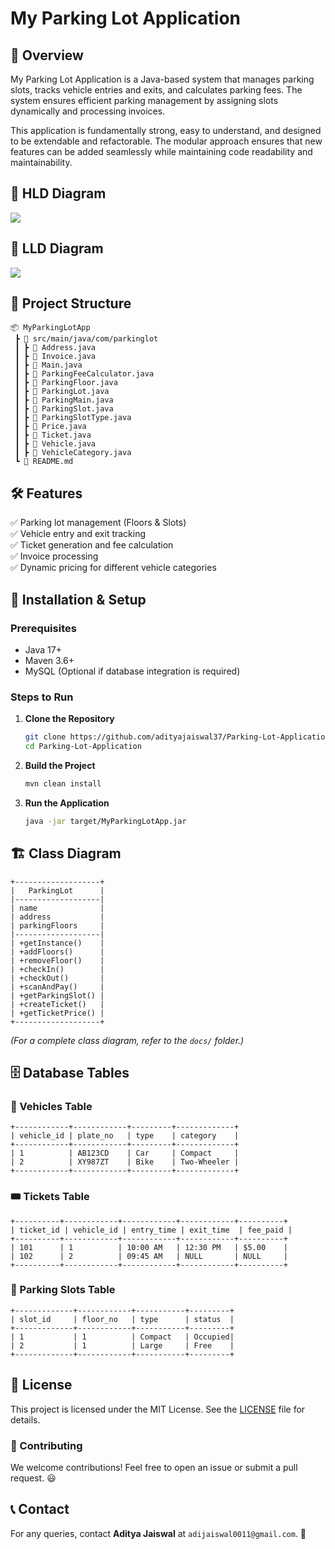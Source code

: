 # My Parking Lot Application

## 🚗 Overview
My Parking Lot Application is a Java-based system that manages parking slots, tracks vehicle entries and exits, and calculates parking fees. The system ensures efficient parking management by assigning slots dynamically and processing invoices.

This application is fundamentally strong, easy to understand, and designed to be extendable and refactorable. The modular approach ensures that new features can be added seamlessly while maintaining code readability and maintainability.

## 📂 HLD Diagram
<div>
  <img src="https://github.com/adityajaiswal37/ProjectImages/blob/main/HLD.webp">
</div>

## 📂 LLD Diagram
<div>
  <img src="https://github.com/adityajaiswal37/ProjectImages/blob/main/LLD%20.webp">
</div>

## 📂 Project Structure
```
📦 MyParkingLotApp
 ┣ 📂 src/main/java/com/parkinglot
 ┃ ┣ 📜 Address.java
 ┃ ┣ 📜 Invoice.java
 ┃ ┣ 📜 Main.java
 ┃ ┣ 📜 ParkingFeeCalculator.java
 ┃ ┣ 📜 ParkingFloor.java
 ┃ ┣ 📜 ParkingLot.java
 ┃ ┣ 📜 ParkingMain.java
 ┃ ┣ 📜 ParkingSlot.java
 ┃ ┣ 📜 ParkingSlotType.java
 ┃ ┣ 📜 Price.java
 ┃ ┣ 📜 Ticket.java
 ┃ ┣ 📜 Vehicle.java
 ┃ ┣ 📜 VehicleCategory.java
 ┗ 📜 README.md
```

## 🛠️ Features
✅ Parking lot management (Floors & Slots)  
✅ Vehicle entry and exit tracking  
✅ Ticket generation and fee calculation  
✅ Invoice processing  
✅ Dynamic pricing for different vehicle categories  

## 🚀 Installation & Setup

### Prerequisites
- Java 17+
- Maven 3.6+
- MySQL (Optional if database integration is required)

### Steps to Run
1. **Clone the Repository**
   ```sh
   git clone https://github.com/adityajaiswal37/Parking-Lot-Application.git
   cd Parking-Lot-Application
   ```

2. **Build the Project**
   ```sh
   mvn clean install
   ```

3. **Run the Application**
   ```sh
   java -jar target/MyParkingLotApp.jar
   ```

## 🏗️ Class Diagram

```plaintext
+-------------------+
|   ParkingLot      |
|-------------------|
| name              |
| address           |
| parkingFloors     | 
|-------------------|
| +getInstance()    |
| +addFloors()      |
| +removeFloor()    |
| +checkIn()        |
| +checkOut()       |
| +scanAndPay()     |
| +getParkingSlot() |
| +createTicket()   |
| +getTicketPrice() |
+-------------------+
```

_(For a complete class diagram, refer to the `docs/` folder.)_

## 🗄️ Database Tables

### 🚗 Vehicles Table
```
+------------+------------+---------+-------------+
| vehicle_id | plate_no   | type    | category    |
+------------+------------+---------+-------------+
| 1          | AB123CD    | Car     | Compact     |
| 2          | XY987ZT    | Bike    | Two-Wheeler |
+------------+------------+---------+-------------+
```

### 🎟️ Tickets Table
```
+----------+------------+------------+------------+----------+
| ticket_id | vehicle_id | entry_time | exit_time  | fee_paid |
+----------+------------+------------+------------+----------+
| 101      | 1          | 10:00 AM   | 12:30 PM   | $5.00    |
| 102      | 2          | 09:45 AM   | NULL       | NULL     |
+----------+------------+------------+------------+----------+
```

### 🏢 Parking Slots Table
```
+-------------+------------+-----------+---------+
| slot_id     | floor_no   | type      | status  |
+-------------+------------+-----------+---------+
| 1           | 1          | Compact   | Occupied|
| 2           | 1          | Large     | Free    |
+-------------+------------+-----------+---------+
```

## 📜 License
This project is licensed under the MIT License. See the [LICENSE](LICENSE) file for details.



### 🤝 Contributing
We welcome contributions! Feel free to open an issue or submit a pull request. 😃

## 📞 Contact
For any queries, contact **Aditya Jaiswal** at `adijaiswal0011@gmail.com`. 🚀

